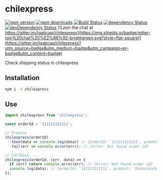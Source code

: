 # chilexpress

[![npm version](https://img.shields.io/npm/v/chilexpress.svg?style=flat-square)](https://www.npmjs.com/package/chilexpress)
[![npm downloads](https://img.shields.io/npm/dm/chilexpress.svg?style=flat-square)](https://www.npmjs.com/package/chilexpress)
[![Build Status](https://img.shields.io/travis/lgaticaq/chilexpress.svg?style=flat-square)](https://travis-ci.org/lgaticaq/chilexpress)
[![dependency Status](https://img.shields.io/david/lgaticaq/chilexpress.svg?style=flat-square)](https://david-dm.org/lgaticaq/chilexpress#info=dependencies)
[![devDependency Status](https://img.shields.io/david/dev/lgaticaq/chilexpress.svg?style=flat-square)](https://david-dm.org/lgaticaq/chilexpress#info=devDependencies)
[![Join the chat at https://gitter.im/lgaticaq/chilexpress](https://img.shields.io/badge/gitter-join%20chat%20%E2%86%92-brightgreen.svg?style=flat-square)](https://gitter.im/lgaticaq/chilexpress?utm_source=badge&utm_medium=badge&utm_campaign=pr-badge&utm_content=badge)

Check shipping status in chilexpress

## Installation

```bash
npm i -S chilexpress
```

## Use

```js
import chilexpress from 'chilexpress';

const orderId = '111111111111';

// Promise
chilexpress(orderId)
  .then(data => console.log(data)) // {orderId: '111111111111', product: 'Encomienda', service: 'Dia Habil Siguiente', status: 'En Proceso De Despacho', isDeliveried: false, history: [{datetime: Mon Dec 28 2015 11:31:00 GMT+0000 (UTC), activity: 'En Proceso De Despacho'}, ...]}
  .fail(err => console.error(err)); // [Error: Not found order id]

// Callback
chilexpress(orderId, (err, data) => {
  if (err) return console.error(err); // [Error: Not found order id]
  console.log(data); // {orderId: '111111111111', product: 'Encomienda', service: 'Dia Habil Siguiente', status: 'En Proceso De Despacho', isDeliveried: false, history: [{datetime: Mon Dec 28 2015 11:31:00 GMT+0000 (UTC), activity: 'En Proceso De Despacho'}, ...]}
});
```
